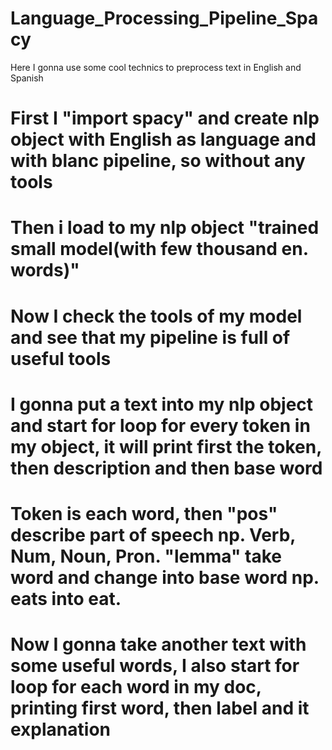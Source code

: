 # Language_Processing_Pipeline_Spacy
Here I gonna use some cool technics to preprocess text in English and Spanish
# First I "import spacy" and create nlp object with English as language and with blanc pipeline, so without any tools
# Then i load to my nlp object "trained small model(with few thousand en. words)" 
# Now I check the tools of my model and see that my pipeline is full of useful tools
# I gonna put a text into my nlp object and start for loop for every token in my object, it will print first the token, then description and then base word
# Token is each word, then "pos" describe part of speech np. Verb, Num, Noun, Pron. "lemma" take word and change into base word np. eats into eat.
# Now I gonna take another text with some useful words, I also start for loop for each word in my doc, printing first word, then label and it explanation

